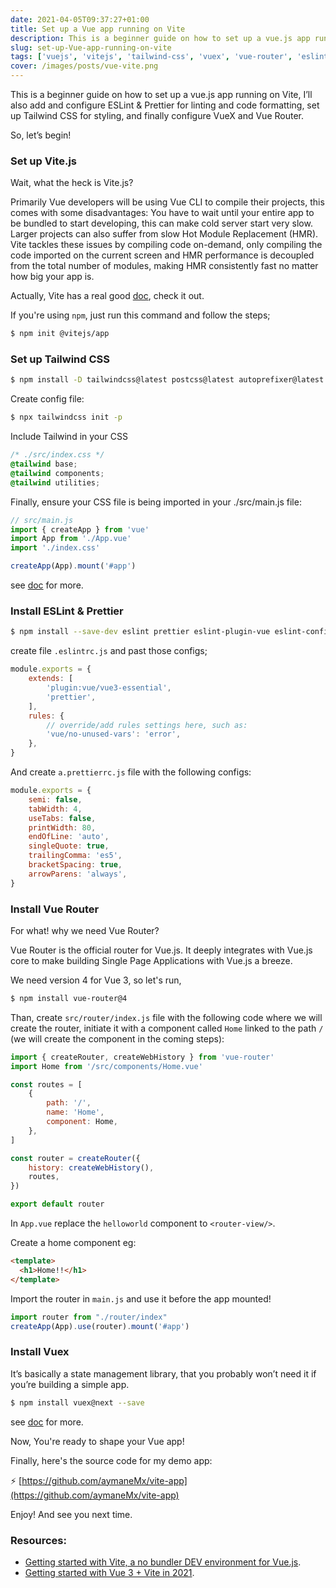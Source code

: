 ```yaml
---
date: 2021-04-05T09:37:27+01:00
title: Set up a Vue app running on Vite
description: This is a beginner guide on how to set up a vue.js app running on Vite. I’ll also add and configure ESLint & Prettier for linting and code formatting, set up Tailwind CSS for styling, and finally configure VueX and Vue Router.
slug: set-up-Vue-app-running-on-vite
tags: ['vuejs', 'vitejs', 'tailwind-css', 'vuex', 'vue-router', 'eslint']
cover: /images/posts/vue-vite.png
---
```


This is a beginner guide on how to set up a vue.js app running on Vite, I’ll also add and configure ESLint & Prettier for linting and code formatting, set up Tailwind CSS for styling, and finally configure VueX and Vue Router.

So, let’s begin!

### Set up Vite.js

Wait, what the heck is Vite.js?

Primarily Vue developers will be using Vue CLI to compile their projects, this comes with some disadvantages: You have to wait until your entire app to be bundled to start developing, this can make cold server start very slow. Larger projects can also suffer from slow Hot Module Replacement (HMR). Vite tackles these issues by compiling code on-demand, only compiling the code imported on the current screen and HMR performance is decoupled from the total number of modules, making HMR consistently fast no matter how big your app is.

Actually, Vite has a real good [doc](https://vitejs.dev/guide/), check it out.

If you're using `npm`, just run this command and follow the steps;

```bash
$ npm init @vitejs/app
```

### Set up Tailwind CSS

```bash
$ npm install -D tailwindcss@latest postcss@latest autoprefixer@latest
```

Create config file:

```bash
$ npx tailwindcss init -p
```

Include Tailwind in your CSS

```css
/* ./src/index.css */
@tailwind base;
@tailwind components;
@tailwind utilities;
```

Finally, ensure your CSS file is being imported in your ./src/main.js file:

```jsx
// src/main.js
import { createApp } from 'vue'
import App from './App.vue'
import './index.css'

createApp(App).mount('#app')
```

see [doc](https://tailwindcss.com/docs/guides/vue-3-vite) for more.

### Install ESLint & Prettier

```bash
$ npm install --save-dev eslint prettier eslint-plugin-vue eslint-config-prettier
```

create file `.eslintrc.js` and past those configs;

```jsx
module.exports = {
    extends: [
        'plugin:vue/vue3-essential',
        'prettier',
    ],
    rules: {
        // override/add rules settings here, such as:
        'vue/no-unused-vars': 'error',
    },
}
```

And create `a.prettierrc.js` file with the following configs:

```jsx
module.exports = {
    semi: false,
    tabWidth: 4,
    useTabs: false,
    printWidth: 80,
    endOfLine: 'auto',
    singleQuote: true,
    trailingComma: 'es5',
    bracketSpacing: true,
    arrowParens: 'always',
}
```

### Install Vue Router

For what! why we need Vue Router?

Vue Router is the official router for Vue.js. It deeply integrates with Vue.js core to make building Single Page Applications with Vue.js a breeze.

We need version 4 for Vue 3, so let's run,

```bash
$ npm install vue-router@4
```

Than, create `src/router/index.js` file with the following code where we will create the router, initiate it with a component called `Home` linked to the path `/` (we will create the component in the coming steps):

```jsx
import { createRouter, createWebHistory } from 'vue-router'
import Home from '/src/components/Home.vue'

const routes = [
    {
        path: '/',
        name: 'Home',
        component: Home,
    },
]

const router = createRouter({
    history: createWebHistory(),
    routes,
})

export default router
```

In `App.vue` replace the `helloworld` component to `<router-view/>`.

Create a home component eg:

```html
<template>
  <h1>Home!!</h1>
</template>
```

Import the router in `main.js` and use it before the app mounted!

```jsx
import router from "./router/index"
createApp(App).use(router).mount('#app')
```

### Install Vuex

It’s basically a state management library, that you probably won’t need it if you’re building a simple app.

```bash
$ npm install vuex@next --save
```

see [doc](https://vuex.vuejs.org/guide/#the-simplest-store) for more.

Now, You're ready to shape your Vue app! 

Finally, here's the source code for my demo app:

:zap: [https://github.com/aymaneMx/vite-app](https://github.com/aymaneMx/vite-app)

Enjoy! And see you next time.

### Resources:

- [Getting started with Vite, a no bundler DEV environment for Vue.js](https://medium.com/@wearethreebears/getting-started-with-vite-a-no-bundler-dev-environment-for-vue-js-217a6eb7c9d0).
- [Getting started with Vue 3 + Vite in 2021](https://youtu.be/O8epzPrsADI).

